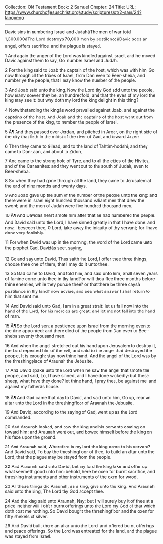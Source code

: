 Collection: Old Testament
Book: 2 Samuel
Chapter: 24
Title: 
URL: https://www.churchofjesuschrist.org/study/scriptures/ot/2-sam/24?lang=eng

---

David sins in numbering Israel and JudahâThe men of war total 1,300,000âThe Lord destroys 70,000 men by pestilenceâDavid sees an angel, offers sacrifice, and the plague is stayed.

1 And again the anger of the Lord was kindled against Israel, and he moved David against them to say, Go, number Israel and Judah.

2 For the king said to Joab the captain of the host, which was with him, Go now through all the tribes of Israel, from Dan even to Beer-sheba, and number ye the people, that I may know the number of the people.

3 And Joab said unto the king, Now the Lord thy God add unto the people, how many soever they be, an hundredfold, and that the eyes of my lord the king may see it: but why doth my lord the king delight in this thing?

4 Notwithstanding the kingâs word prevailed against Joab, and against the captains of the host. And Joab and the captains of the host went out from the presence of the king, to number the people of Israel.

5 Â¶ And they passed over Jordan, and pitched in Aroer, on the right side of the city that lieth in the midst of the river of Gad, and toward Jazer:

6 Then they came to Gilead, and to the land of Tahtim-hodshi; and they came to Dan-jaan, and about to Zidon,

7 And came to the strong hold of Tyre, and to all the cities of the Hivites, and of the Canaanites: and they went out to the south of Judah, even to Beer-sheba.

8 So when they had gone through all the land, they came to Jerusalem at the end of nine months and twenty days.

9 And Joab gave up the sum of the number of the people unto the king: and there were in Israel eight hundred thousand valiant men that drew the sword; and the men of Judah were five hundred thousand men.

10 Â¶ And Davidâs heart smote him after that he had numbered the people. And David said unto the Lord, I have sinned greatly in that I have done: and now, I beseech thee, O Lord, take away the iniquity of thy servant; for I have done very foolishly.

11 For when David was up in the morning, the word of the Lord came unto the prophet Gad, Davidâs seer, saying,

12 Go and say unto David, Thus saith the Lord, I offer thee three things; choose thee one of them, that I may do it unto thee.

13 So Gad came to David, and told him, and said unto him, Shall seven years of famine come unto thee in thy land? or wilt thou flee three months before thine enemies, while they pursue thee? or that there be three daysâ pestilence in thy land? now advise, and see what answer I shall return to him that sent me.

14 And David said unto Gad, I am in a great strait: let us fall now into the hand of the Lord; for his mercies are great: and let me not fall into the hand of man.

15 Â¶ So the Lord sent a pestilence upon Israel from the morning even to the time appointed: and there died of the people from Dan even to Beer-sheba seventy thousand men.

16 And when the angel stretched out his hand upon Jerusalem to destroy it, the Lord repented him of the evil, and said to the angel that destroyed the people, It is enough: stay now thine hand. And the angel of the Lord was by the threshingplace of Araunah the Jebusite.

17 And David spake unto the Lord when he saw the angel that smote the people, and said, Lo, I have sinned, and I have done wickedly: but these sheep, what have they done? let thine hand, I pray thee, be against me, and against my fatherâs house.

18 Â¶ And Gad came that day to David, and said unto him, Go up, rear an altar unto the Lord in the threshingfloor of Araunah the Jebusite.

19 And David, according to the saying of Gad, went up as the Lord commanded.

20 And Araunah looked, and saw the king and his servants coming on toward him: and Araunah went out, and bowed himself before the king on his face upon the ground.

21 And Araunah said, Wherefore is my lord the king come to his servant? And David said, To buy the threshingfloor of thee, to build an altar unto the Lord, that the plague may be stayed from the people.

22 And Araunah said unto David, Let my lord the king take and offer up what seemeth good unto him: behold, here be oxen for burnt sacrifice, and threshing instruments and other instruments of the oxen for wood.

23 All these things did Araunah, as a king, give unto the king. And Araunah said unto the king, The Lord thy God accept thee.

24 And the king said unto Araunah, Nay; but I will surely buy it of thee at a price: neither will I offer burnt offerings unto the Lord my God of that which doth cost me nothing. So David bought the threshingfloor and the oxen for fifty shekels of silver.

25 And David built there an altar unto the Lord, and offered burnt offerings and peace offerings. So the Lord was entreated for the land, and the plague was stayed from Israel.
